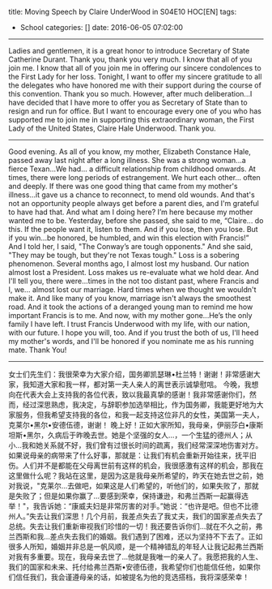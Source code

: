 title: Moving Speech by Claire UnderWood in S04E10 HOC[EN]
tags:
  - School
categories: []
date: 2016-06-05 07:02:00
---
Ladies and gentlemen, it is a great honor to introduce Secretary of State Catherine Durant. Thank you, thank you very much.
I know that all of you join me. I know that all of you join me in offering our sincere condolences to the First Lady for her loss.
Tonight, I want to offer my sincere gratitude to all the delegates who have honored me with their support during the course of this convention.
Thank you so much. However, after much deliberation...I have decided that I have more to offer you as Secretary of State than to resign and run for office. But I want to encourage every one of you who has supported me to join me in supporting this extraordinary woman, the First Lady of the United States, Claire Hale Underwood. Thank you.
- - - - - - - - - - - - - - - - - - - - - - - - - - - - - - - - - - - - - - - - - - - - - - - - - - - - - - - - - - - - - - - - - - - - - - - - - - - - - - - - - - - - - - - - - -
Good evening. As all of you know, my mother, Elizabeth Constance Hale, passed away last night after a long illness.
She was a strong woman...a fierce Texan...We had... a difficult relationship from childhood onwards.
At times, there were long periods of estrangement. We hurt each other... often and deeply. If there was one good thing that came from my mother's illness...it gave us a chance to reconnect, to mend old wounds. And that's not an opportunity people always get before a parent dies, and I'm grateful to have had that.
And what am I doing here? I’m here because my mother wanted me to be. Yesterday, before she passed, she said to me, “Claire... do this. If the people want it, listen to them. And if you lose, then you lose. But if you win...be honored, be humbled, and win this election with Francis!” And I told her, I said, "The Conway’s are tough opponents."
And she said, "They may be tough, but they're not Texas tough."
Loss is a sobering phenomenon. Several months ago, I almost lost my husband. Our nation almost lost a President. Loss makes us re-evaluate what we hold dear. And I'll tell you, there were...times in the not too distant past, where Francis and I, we... almost lost our marriage. Hard times when we thought we wouldn't make it. And like many of you know, marriage isn't always the smoothest road.
And it took the actions of a deranged young man to remind me how important Francis is to me.
And now, with my mother gone...He’s the only family I have left.
I trust Francis Underwood with my life, with our nation, with our future. I hope you will, too. And if you trust the both of us, I'll heed my mother's words, and I'll be honored if you nominate me as his running mate. Thank You!
- - - - - - - - - - - - - - - - - - - - - - - - - - - - - - - - - - - - - - - - - - - - - - - - - - - - - - - - - - - - - - - - - - - - - - - - - - - - - - - - - - - - - - - - - -
女士们先生们：我很荣幸为大家介绍，国务卿凯瑟琳•杜兰特！谢谢！非常感谢大家，我知道大家和我一样，都对第一夫人亲人的离世表示诚挚慰唁。
今晚，我想向在代表大会上支持我的各位代表，致以我最真挚的感谢！我非常感谢你们，然而，经过深思熟虑，我决定，与辞职参加选举相比，作为国务卿，我能更好地为大家服务，但我希望支持我的各位，和我一起支持这位非凡的女性，美国第一夫人，克莱尔•黑尔•安德伍德，谢谢！
晚上好！正如大家所知，我母亲，伊丽莎白•康斯坦斯•黑尔，久病后于昨晚去世。她是个坚强的女人...，一个生猛的德州人；从小...我和她关系就不好，我们曾有过很长时间的疏离，我们经常深深地伤害对方。如果说母亲的病带来了什么好事，那就是：让我们有机会重新开始往来，抚平旧伤。人们并不是都能在父母离世前有这样的机会，我很感激有这样的机会，那我在这里做什么呢？我站在这里，是因为这是我母亲所希望的，昨天在她去世之前，她对我说，"克莱尔...去做吧，如果这是人们希望的，听他们的，如果失败了，那就是失败了；但是如果你赢了...要感到荣幸，保持谦逊，和弗兰西斯一起赢得选举！"，我告诉她：“康威夫妇是非常厉害的对手。”她说：“也许是吧。但也不比德州人。”失去让我们深思！几个月前，我差点失去了我丈夫，我们的国家差点失去了总统。失去让我们重新审视我们珍惜的一切！我还要告诉你们...就在不久之前，弗兰西斯和我...差点失去我们的婚姻。我们遇到了困难，还以为坚持不下去了。正如很多人所知，婚姻并非总是一帆风顺，是一个精神错乱的年轻人让我记起弗兰西斯对我有多重要。现在，我母亲去世了...他就是我唯一的亲人了。我愿把我的人生、我们的国家和未来、托付给弗兰西斯•安德伍德，我希望你们也能信任他，如果你们信任我们，我会谨遵母亲的话，如被提名为他的竞选搭档，我将深感荣幸！
